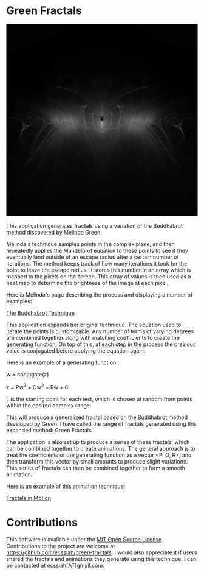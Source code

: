 # Green Fractals

<img src="examples/example1.jpg" width="640">

This application generates fractals using a variation of the Buddhabrot method discovered by Melinda Green.

Melinda's technique samples points in the complex plane, and then repeatedly applies the Mandelbrot equation to these points to see if they eventually land outside of an escape radius after a certain number of iterations. The method keeps track of how many iterations it took for the point to leave the escape radius. It stores this number in an array which is mapped to the pixels on the screen. This array of values is then used as a heat map to determine the brightness of the image at each pixel.

Here is Melinda's page describing the process and displaying a number of examples: 

[The Buddhabrot Technique](http://superliminal.com/fractals/bbrot/bbrot.htm)

This application expands her original technique. The equation used to iterate the points is customizable. Any number of terms of varying degrees are combined together along with matching coefficients to create the generating function. On top of this, at each step in the process the previous value is conjugated before applying the equation again.

Here is an example of a generating function:

w = conjugate(z)

z = Pw<sup>3</sup> + Qw<sup>2</sup> + Rw + C

`C` is the starting point for each test, which is chosen at random from points within the desired complex range. 

This will produce a generalized fractal based on the Buddhabrot method developed by Green. I have called the range of fractals generated using this expanded method: Green Fractals.

The application is also set up to produce a series of these fractals, which can be combined together to create animations. The general approach is to treat the coefficients of the generating function as a vector <P, Q, R>, and then transform this vector by small amounts to produce slight variations. This series of fractals can then be combined together to form a smooth animation.

Here is an example of this animation technique:

[Fractals in Motion](https://www.youtube.com/watch?v=lS3p8Gt9PLU)

# Contributions

This software is available under the [MIT Open Source License](https://github.com/ecssiah/green-fractals/blob/master/LICENSE.txt). Contributions to the project are welcome at https://github.com/ecssiah/green-fractals. I would also appreciate it if users shared the fractals and animations they generate using this technique. I can be contacted at ecssiah[AT]gmail.com.   
